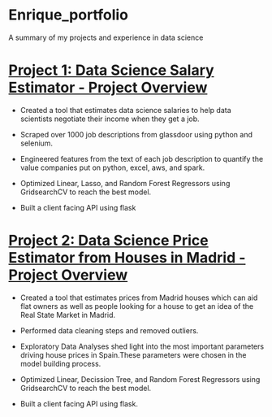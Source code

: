 # Enrique_portfolio
A summary of my projects and experience in data science

# [Project 1: Data Science Salary Estimator - Project Overview](https://github.com/EnriqueSPR/ds_salary_project)

* Created a tool that estimates data science salaries to help data scientists negotiate their income when they get a job.

* Scraped over 1000 job descriptions from glassdoor using python and selenium.

* Engineered features from the text of each job description to quantify the value companies put on python, excel, aws, and spark.

* Optimized Linear, Lasso, and Random Forest Regressors using GridsearchCV to reach the best model.

* Built a client facing API using flask

# [Project 2: Data Science Price Estimator from Houses in Madrid - Project Overview](https://github.com/EnriqueSPR/house_pricing_madrid)

* Created a tool that estimates prices from Madrid houses which can aid flat owners as well as people looking for a house to get an idea of the Real State Market in Madrid.

* Performed data cleaning steps and removed outliers.

* Exploratory Data Analyses shed light into the most important parameters driving house prices in Spain.These parameters were chosen in the model building process.

* Optimized Linear, Decission Tree, and Random Forest Regressors using GridsearchCV to reach the best model.

* Built a client facing API using flask.


